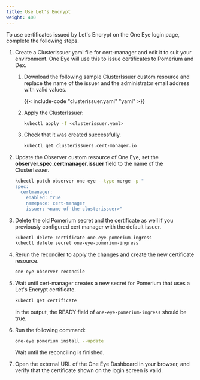 ```yaml
---
title: Use Let's Encrypt
weight: 400
---
```


To use certificates issued by Let's Encrypt on the One Eye login page, complete the following steps.

1. Create a ClusterIssuer yaml file for cert-manager and edit it to suit your environment. One Eye will use this to issue certificates to Pomerium and Dex.
    1. Download the following sample ClusterIssuer custom resource and replace the name of the issuer and the administrator email address with valid values.

        {{< include-code "clusterissuer.yaml" "yaml" >}}

    1. Apply the ClusterIssuer:

        ```bash
        kubectl apply -f <clusterissuer.yaml>
        ```

    1. Check that it was created successfully.

        ```bash
        kubectl get clusterissuers.cert-manager.io
        ```

1. Update the Observer custom resource of One Eye, set the **observer.spec.certmanager.issuer** field to the name of the ClusterIssuer.

    ```bash
    kubectl patch observer one-eye --type merge -p "
    spec:
      certmanager:
        enabled: true
        namepace: cert-manager
        issuer: <name-of-the-clusterissuer>"
    ```

1. Delete the old Pomerium secret and the certificate as well if you previously configured cert manager with the default issuer.

    ```bash
    kubectl delete certificate one-eye-pomerium-ingress
    kubectl delete secret one-eye-pomerium-ingress
    ```

1. Rerun the reconciler to apply the changes and create the new certificate resource.

    ```bash
    one-eye observer reconcile
    ```

1. Wait until cert-manager creates a new secret for Pomerium that uses a Let's Encrypt certificate.

    ```bash
    kubectl get certificate
    ```

    In the output, the READY field of ```one-eye-pomerium-ingress``` should be true.

1. Run the following command:

    ```bash
    one-eye pomerium install --update
    ```

    Wait until the reconciling is finished.

1. Open the external URL of the One Eye Dashboard in your browser, and verify that the certificate shown on the login screen is valid.
